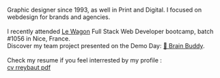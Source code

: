 Graphic designer since 1993, as well in Print and Digital.
I focused on webdesign for brands and agencies.
<br>
<br>
I recently attended <a href="https://www.lewagon.com"> Le Wagon</a> Full Stack Web Developer bootcamp, batch #1056 in Nice, France.
<br>
Discover my team project presented on the Demo Day: <a href="https://www.brainbuddy.cfd">🧠 Brain Buddy</a>.
<br>
<br>
Check my resume if you feel interrested by my profile :<br>
<a href="https://drive.google.com/file/d/11yc88VC5yhHxNEAwC1xxGQBGiZZpyBJV/view?usp=share_link" target="_blank"> cv rreybaut pdf</a>
